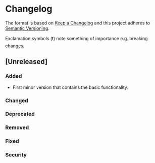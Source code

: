 # Changelog
The format is based on [Keep a Changelog](http://keepachangelog.com/) and this project adheres to [Semantic Versioning](http://semver.org/).

Exclamation symbols (:exclamation:) note something of importance e.g. breaking changes.

## [Unreleased]
### Added
- First minor version that contains the basic functionality.
### Changed
### Deprecated
### Removed
### Fixed
### Security
